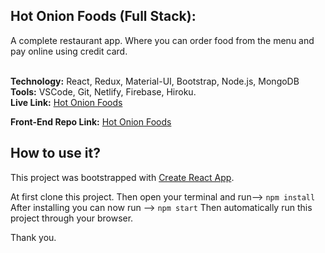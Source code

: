## Hot Onion Foods (Full Stack):
A complete restaurant app. Where you can order food from the menu
and pay online using credit card.<br/><br/>

**Technology:** React, Redux, Material-UI, Bootstrap, Node.js, MongoDB<br/>
**Tools:** VSCode, Git, Netlify, Firebase, Hiroku.<br/>
**Live Link:** [Hot Onion Foods](https://hot-onion-resturent.firebaseapp.com/ "Hot Onion Foods")<br/>

**Front-End Repo Link:** [Hot Onion Foods](https://github.com/shakil1206/hot-onion-restaurent "Hot Onion Foods")<br/>

## How to use it?
This project was bootstrapped with [Create React App](https://github.com/facebook/create-react-app).

At first clone this project. Then open your terminal and run--> `npm install` After installing you can now run --> `npm start` Then automatically run this project through your browser.

Thank you.
